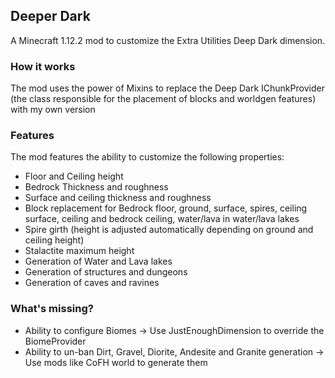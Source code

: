 ## Deeper Dark
A Minecraft 1.12.2 mod to customize the Extra Utilities Deep Dark dimension.

### How it works
The mod uses the power of Mixins to replace the Deep Dark IChunkProvider (the class responsible for the placement of blocks and worldgen features) with my own version

### Features
The mod features the ability to customize the following properties:
- Floor and Ceiling height
- Bedrock Thickness and roughness
- Surface and ceiling thickness and roughness
- Block replacement for Bedrock floor, ground, surface, spires, ceiling surface, ceiling and bedrock ceiling, water/lava in water/lava lakes
- Spire girth (height is adjusted automatically depending on ground and ceiling height)
- Stalactite maximum height
- Generation of Water and Lava lakes
- Generation of structures and dungeons
- Generation of caves and ravines

### What's missing?
- Ability to configure Biomes -> Use JustEnoughDimension to override the BiomeProvider
- Ability to un-ban Dirt, Gravel, Diorite, Andesite and Granite generation -> Use mods like CoFH world to generate them
